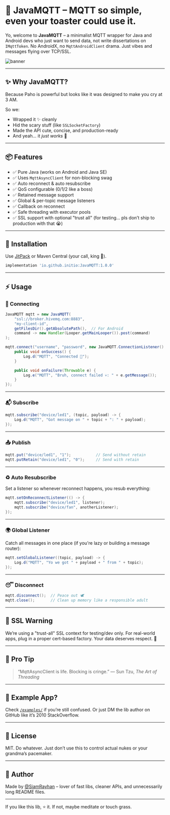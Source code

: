 # 🐝 JavaMQTT – MQTT so simple, even your toaster could use it.

Yo, welcome to **JavaMQTT** – a minimalist MQTT wrapper for Java and Android devs who just want to send data, not write dissertations on `IMqttToken`. No AndroidX, no `MqttAndroidClient` drama. Just vibes and messages flying over TCP/SSL.

![banner](https://templates.peakboard.com/Intralogistics-Order-Parts-with-MQTT/img/peakboard-mqtt-dashboards.gif)

---

## ✨ Why JavaMQTT?

Because Paho is powerful but looks like it was designed to make you cry at 3 AM.

So we:
- Wrapped it ✨ cleanly
- Hid the scary stuff (like `SSLSocketFactory`)
- Made the API cute, concise, and production-ready
- And yeah... it *just works* 🚀

---

## 📦 Features

- ✅ Pure Java (works on Android and Java SE)
- ✅ Uses `MqttAsyncClient` for non-blocking swag
- ✅ Auto reconnect & auto resubscribe
- ✅ QoS configurable (0/1/2 like a boss)
- ✅ Retained message support
- ✅ Global & per-topic message listeners
- ✅ Callback on reconnect
- ✅ Safe threading with executor pools
- ✅ SSL support with optional "trust all" (for testing... pls don’t ship to production with that 😭)

---

## 🧪 Installation

Use [JitPack](https://jitpack.io) or Maven Central (your call, king 👑).

```gradle
implementation 'io.github.initio:JavaMQTT:1.0.0'
````

---

## ⚡ Usage

### 🔌 Connecting

```java
JavaMQTT mqtt = new JavaMQTT(
    "ssl://broker.hivemq.com:8883",
    "my-client-id",
    getFilesDir().getAbsolutePath(),  // For Android
    command -> new Handler(Looper.getMainLooper()).post(command)
);

mqtt.connect("username", "password", new JavaMQTT.ConnectionListener() {
    public void onSuccess() {
        Log.d("MQTT", "Connected 🎉");
    }

    public void onFailure(Throwable e) {
        Log.e("MQTT", "Bruh, connect failed 💀: " + e.getMessage());
    }
});
```

---

### 📬 Subscribe

```java
mqtt.subscribe("device/led1", (topic, payload) -> {
    Log.d("MQTT", "Got message on " + topic + ": " + payload);
});
```

---

### 📤 Publish

```java
mqtt.put("device/led1", "1");           // Send without retain
mqtt.putRetain("device/led1", "0");     // Send with retain
```

---

### ♻️ Auto Resubscribe

Set a listener so whenever reconnect happens, you resub everything:

```java
mqtt.setOnReconnectListener(() -> {
    mqtt.subscribe("device/led1", listener);
    mqtt.subscribe("device/fan", anotherListener);
});
```

---

### 🌍 Global Listener

Catch all messages in one place (if you're lazy or building a message router):

```java
mqtt.setGlobalListener((topic, payload) -> {
    Log.d("MQTT", "Yo we got " + payload + " from " + topic);
});
```

---

### 😴 Disconnect

```java
mqtt.disconnect();  // Peace out 🕊️
mqtt.close();       // Clean up memory like a responsible adult
```

---

## 🔐 SSL Warning

We’re using a "trust-all" SSL context for testing/dev only. For real-world apps, plug in a proper cert-based factory. Your data deserves respect. 😤

---

## 🧠 Pro Tip

> “MqttAsyncClient is life. Blocking is cringe.”
> — Sun Tzu, *The Art of Threading*

---

## 👀 Example App?

Check [`/examples/`](./examples/) if you’re still confused. Or just DM the lib author on GitHub like it’s 2010 StackOverflow.

---

## 🧼 License

MIT. Do whatever. Just don’t use this to control actual nukes or your grandma’s pacemaker.

---

## 🦄 Author

Made by [@SiamRayhan](https://instagram.com/thesiamrayhan) – lover of fast libs, cleaner APIs, and unnecessarily long README files.

---

 If you like this lib, ⭐ it. If not, maybe meditate or touch grass.
